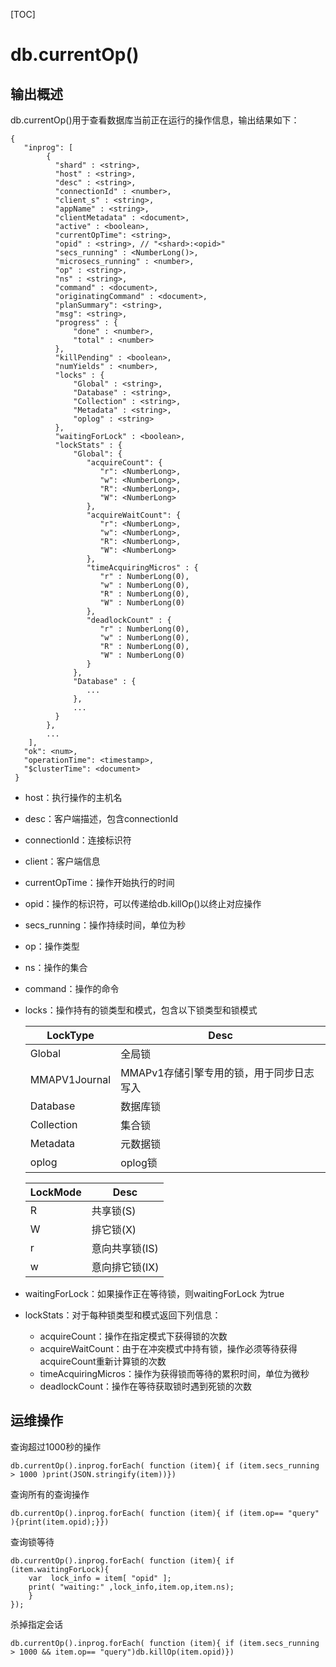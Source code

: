 [TOC]

# db.currentOp()

## 输出概述

db.currentOp()用于查看数据库当前正在运行的操作信息，输出结果如下：

```
{
   "inprog": [
        {
          "shard" : <string>,
          "host" : <string>,
          "desc" : <string>,
          "connectionId" : <number>,
          "client_s" : <string>,
          "appName" : <string>,
          "clientMetadata" : <document>,
          "active" : <boolean>,
          "currentOpTime": <string>,
          "opid" : <string>, // "<shard>:<opid>"
          "secs_running" : <NumberLong()>,
          "microsecs_running" : <number>,
          "op" : <string>,
          "ns" : <string>,
          "command" : <document>,
          "originatingCommand" : <document>,
          "planSummary": <string>,
          "msg": <string>,
          "progress" : {
              "done" : <number>,
              "total" : <number>
          },
          "killPending" : <boolean>,
          "numYields" : <number>,
          "locks" : {
              "Global" : <string>,
              "Database" : <string>,
              "Collection" : <string>,
              "Metadata" : <string>,
              "oplog" : <string>
          },
          "waitingForLock" : <boolean>,
          "lockStats" : {
              "Global": {
                 "acquireCount": {
                    "r": <NumberLong>,
                    "w": <NumberLong>,
                    "R": <NumberLong>,
                    "W": <NumberLong>
                 },
                 "acquireWaitCount": {
                    "r": <NumberLong>,
                    "w": <NumberLong>,
                    "R": <NumberLong>,
                    "W": <NumberLong>
                 },
                 "timeAcquiringMicros" : {
                    "r" : NumberLong(0),
                    "w" : NumberLong(0),
                    "R" : NumberLong(0),
                    "W" : NumberLong(0)
                 },
                 "deadlockCount" : {
                    "r" : NumberLong(0),
                    "w" : NumberLong(0),
                    "R" : NumberLong(0),
                    "W" : NumberLong(0)
                 }
              },
              "Database" : {
                 ...
              },
              ...
          }
        },
        ...
    ],
   "ok": <num>,
   "operationTime": <timestamp>,
   "$clusterTime": <document>
 }
```

- host：执行操作的主机名

- desc：客户端描述，包含connectionId

- connectionId：连接标识符

- client：客户端信息

- currentOpTime：操作开始执行的时间

- opid：操作的标识符，可以传递给db.killOp()以终止对应操作

- secs_running：操作持续时间，单位为秒

- op：操作类型

- ns：操作的集合

- command：操作的命令

- locks：操作持有的锁类型和模式，包含以下锁类型和锁模式

  | LockType      | Desc                                     |
  | ------------- | ---------------------------------------- |
  | Global        | 全局锁                                   |
  | MMAPV1Journal | MMAPv1存储引擎专用的锁，用于同步日志写入 |
  | Database      | 数据库锁                                 |
  | Collection    | 集合锁                                   |
  | Metadata      | 元数据锁                                 |
  | oplog         | oplog锁                                  |

  | LockMode | Desc           |
  | -------- | -------------- |
  | R        | 共享锁(S)      |
  | W        | 排它锁(X)      |
  | r        | 意向共享锁(IS) |
  | w        | 意向排它锁(IX) |

- waitingForLock：如果操作正在等待锁，则waitingForLock 为true

- lockStats：对于每种锁类型和模式返回下列信息：

  - acquireCount：操作在指定模式下获得锁的次数
  - acquireWaitCount：由于在冲突模式中持有锁，操作必须等待获得acquireCount重新计算锁的次数
  - timeAcquiringMicros：操作为获得锁而等待的累积时间，单位为微秒
  - deadlockCount：操作在等待获取锁时遇到死锁的次数

[currentOp]:https://docs.mongodb.com/v4.0/reference/command/currentOp/



## 运维操作

查询超过1000秒的操作

```
db.currentOp().inprog.forEach( function (item){ if (item.secs_running > 1000 )print(JSON.stringify(item))})
```

查询所有的查询操作

```
db.currentOp().inprog.forEach( function (item){ if (item.op== "query" ){print(item.opid);}})
```

查询锁等待

```
db.currentOp().inprog.forEach( function (item){ if (item.waitingForLock){ 
	var  lock_info = item[ "opid" ];
	print( "waiting:" ,lock_info,item.op,item.ns);
	}
});
```

杀掉指定会话

```
db.currentOp().inprog.forEach( function (item){ if (item.secs_running > 1000 && item.op== "query")db.killOp(item.opid)})
```

